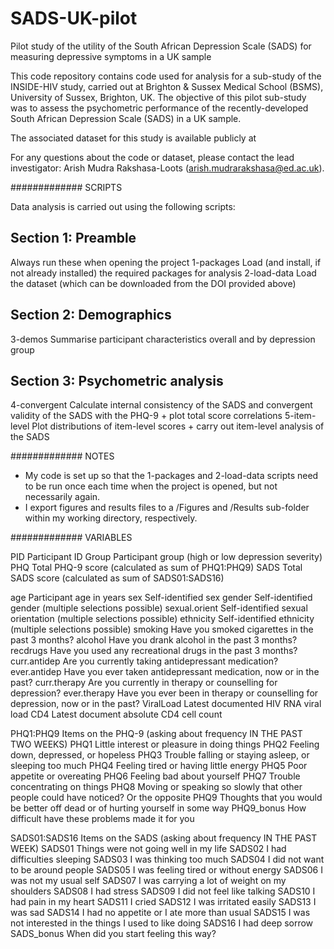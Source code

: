 # SADS-UK-pilot
Pilot study of the utility of the South African Depression Scale (SADS) for measuring depressive symptoms in a UK sample

This code repository contains code used for analysis for a sub-study of the INSIDE-HIV study, carried out at Brighton & Sussex Medical School (BSMS), University of Sussex, Brighton, UK. The objective of this pilot sub-study was to assess the psychometric performance of the recently-developed South African Depression Scale (SADS) in a UK sample.

The associated dataset for this study is available publicly at <LINK TBD>

For any questions about the code or dataset, please contact the lead investigator: Arish Mudra Rakshasa-Loots (arish.mudrarakshasa@ed.ac.uk).


############# SCRIPTS

Data analysis is carried out using the following scripts:

## Section 1: Preamble
Always run these when opening the project
1-packages					Load (and install, if not already installed) the required packages for analysis
2-load-data					Load the dataset (which can be downloaded from the DOI provided above)

## Section 2: Demographics
3-demos						Summarise participant characteristics overall and by depression group

## Section 3: Psychometric analysis
4-convergent					Calculate internal consistency of the SADS and convergent validity of the SADS with the PHQ-9 + plot total score correlations
5-item-level					Plot distributions of item-level scores + carry out item-level analysis of the SADS


############# NOTES

- My code is set up so that the 1-packages and 2-load-data scripts need to be run once each time when the project is opened, but not necessarily again.
- I export figures and results files to a /Figures and /Results sub-folder within my working directory, respectively. 



############# VARIABLES

PID       Participant ID
Group			Participant group (high or low depression severity)
PHQ			Total PHQ-9 score (calculated as sum of PHQ1:PHQ9)
SADS			Total SADS score (calculated as sum of SADS01:SADS16)

age			Participant age in years
sex			Self-identified sex
gender			Self-identified gender (multiple selections possible)
sexual.orient		Self-identified sexual orientation (multiple selections possible)
ethnicity		Self-identified ethnicity (multiple selections possible)
smoking			Have you smoked cigarettes in the past 3 months?
alcohol			Have you drank alcohol in the past 3 months?
recdrugs		Have you used any recreational drugs in the past 3 months?
curr.antidep		Are you currently taking antidepressant medication?
ever.antidep		Have you ever taken antidepressant medication, now or in the past?
curr.therapy		Are you currently in therapy or counselling for depression?
ever.therapy		Have you ever been in therapy or counselling for depression, now or in the past?
ViralLoad		Latest documented HIV RNA viral load
CD4			Latest document absolute CD4 cell count

PHQ1:PHQ9		Items on the PHQ-9 (asking about frequency IN THE PAST TWO WEEKS)
PHQ1			Little interest or pleasure in doing things
PHQ2			Feeling down, depressed, or hopeless
PHQ3			Trouble falling or staying asleep, or sleeping too much
PHQ4			Feeling tired or having little energy
PHQ5			Poor appetite or overeating
PHQ6			Feeling bad about yourself
PHQ7			Trouble concentrating on things
PHQ8			Moving or speaking so slowly that other people could have noticed? Or the opposite
PHQ9			Thoughts that you would be better off dead or of hurting yourself in some way
PHQ9_bonus		How difficult have these problems made it for you

SADS01:SADS16		Items on the SADS (asking about frequency IN THE PAST WEEK)
SADS01			Things were not going well in my life
SADS02			I had difficulties sleeping
SADS03			I was thinking too much
SADS04			I did not want to be around people
SADS05			I was feeling tired or without energy
SADS06			I was not my usual self
SADS07			I was carrying a lot of weight on my shoulders
SADS08			I had stress
SADS09			I did not feel like talking
SADS10			I had pain in my heart
SADS11			I cried
SADS12			I was irritated easily
SADS13			I was sad
SADS14			I had no appetite or I ate more than usual
SADS15			I was not interested in the things I used to like doing
SADS16			I had deep sorrow
SADS_bonus		When did you start feeling this way?

